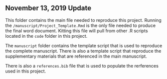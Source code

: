 ## November 13, 2019 Update
This folder contains the main file needed to reproduce this project. Running the `/manuscript/Project_Template.Rmd` is the only file needed to produce the final word document. Kitting this file will pull from other .R scripts located in the `code` folder in this project.


The `manuscript` folder contains the template script that is used to reproduce the complete manuscript. There is also a template script that reproduce the supplementary materials that are referenced in the main manuscript.

There is also a `references.bib` file that is used to populate the rerferences used in this project.


